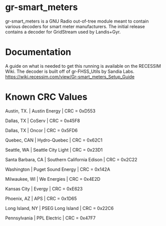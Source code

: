 # gr-smart_meters
gr-smart_meters is a GNU Radio out-of-tree module meant to contain various decoders for smart meter manufacturers. 
The initial release contains a decoder for GridStream used by Landis+Gyr.
# Documentation
A guide on what is needed to get this running is available on the RECESSIM Wiki. The decoder is built off of gr-FHSS_Utils by Sandia Labs. https://wiki.recessim.com/view/Gr-smart_meters_Setup_Guide
# Known CRC Values
Austin, TX.   |   Austin Energy       |   CRC = 0xD553

Dallas, TX    |   CoServ              |   CRC = 0x45F8

Dallas, TX    |   Oncor               |   CRC = 0x5FD6

Quebec, CAN   |   Hydro-Quebec        |   CRC = 0x62C1

Seattle, WA   |   Seattle City Light  |   CRC = 0x23D1

Santa Barbara, CA   |   Southern California Edison   |   CRC = 0x2C22

Washington   |   Puget Sound Energy   |   CRC = 0x142A

Milwaukee, WI   |   We Energies   |   CRC = 0x4E2D

Kansas City  |   Evergy               |   CRC = 0xE623

Phoenix, AZ  |   APS                  |   CRC = 0x1D65

Long Island, NY  |  PSEG Long Island   |   CRC = 0x22C6

Pennsylvania  |  PPL Electric  |  CRC = 0x47F7
